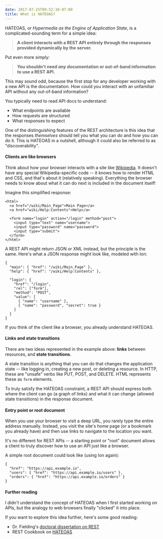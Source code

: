 ```yaml
---
date: 2017-07-25T09:52:10-07:00
title: What is HATEOAS?
---
```


HATEOAS, or _Hypermedia as the Engine of Application State_, is a complicated-sounding term for a simple idea:

> **A client interacts with a REST API entirely through the responses provided dynamically by the server.**

Put even more simply:

> **You shouldn't need _any_ documentation or out-of-band information to use a REST API.**

This may sound odd, because the first stop for any developer working with a new API is the documentation. How could you interact with an unfamiliar API without any out-of-band information?

<!--more-->

You typically need to read API docs to understand:

* What endpoints are available
* How requests are structured
* What responses to expect

One of the distinguishing features of the REST architecture is this idea that the responses _themselves_ should tell you what you can do and how you can do it. This is HATEOAS in a nutshell, although it could also be referred to as "discoverability".

#### Clients are like browsers

Think about how your browser interacts with a site like [Wikipedia][wiki]. It doesn't have any special Wikipedia-specific code -- it knows how to render HTML and CSS, and that's about it (relatively speaking). Everything the browser needs to know about what it can do next is included in the document itself!

Imagine this simplified response:

```
<html>
  <a href="/wiki/Main_Page">Main Page</a>
  <a href="wiki/Help:Contents">Help</a>

  <form name="login" action="/login" method="post">
    <input type="text" name="username">
    <input type="password" name="password">
    <input type="submit">
  </form>
</html>
```

A REST API might return JSON or XML instead, but the principle is the same. Here's what a JSON response might look like, modeled with Ion:

```
{
  "main": { "href": "/wiki/Main_Page" },
  "help": { "href": "/wiki/Help:Contents" },

  "login": {
    "href": "/login",
    "rel": ["form"],
    "method": "POST",
    "value": [
      { "name": "username" },
      { "name": "password", "secret": true }
    ]
  }
}
```

If you think of the client like a browser, you already understand HATEOAS.

#### Links and state transitions

There are two ideas represented in the example above: **links** between resources, and **state transitions**.

A state transition is anything that you can do that changes the application state -- like logging in, creating a new post, or deleting a resource. In HTTP, these are "unsafe" verbs like PUT, POST, and DELETE. HTML represents these as `form` elements.

To truly satisfy the HATEOAS constraint, a REST API should express both where the client can go (a graph of links) and what it can change (allowed state transitions) in the response document.

#### Entry point or root document

When you use your browser to visit a deep URL, you rarely type the entire address manually. Instead, you visit the site's home page (or a bookmark you already have) and then use links to navigate to the location you want.

It's no different for REST APIs -- a starting point or "root" document allows a client to truly discover how to use an API just like a browser.

A simple root document could look like (using Ion again):

```
{
  "href": "https://api.example.io",
  "users": { "href": "https://api.example.io/users" },
  "orders": { "href": "https://api.example.io/orders" }
}
```

#### Further reading

I didn't understand the concept of HATEOAS when I first started working on APIs, but the analogy to web browsers finally "clicked" it into place.

If you want to explore this idea further, here's some good reading:

* Dr. Fielding's [doctoral dissertation on REST][fielding-rest]
* REST Cookbook on [HATEOAS][rest-cookbook-hateoas]


[wiki]: https://en.wikipedia.org/wiki/HATEOAS
[fielding-rest]: http://www.ics.uci.edu/~fielding/pubs/dissertation/rest_arch_style.htm
[rest-cookbook-hateoas]: http://restcookbook.com/Basics/hateoas/
